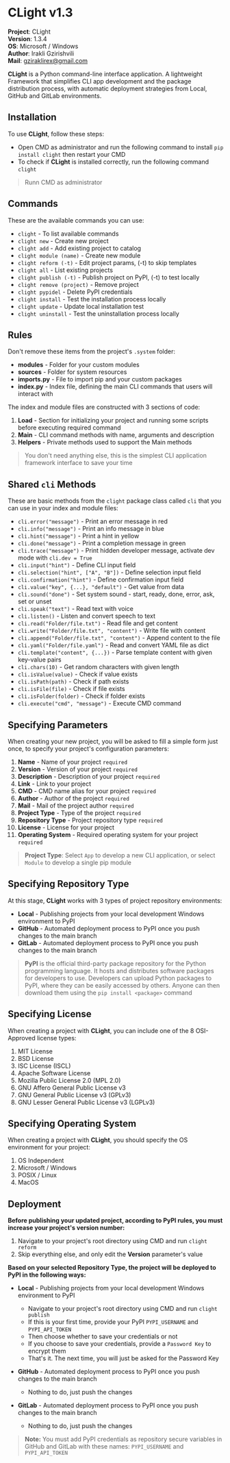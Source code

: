 # CLight v1.3

**Project**: CLight
<br>**Version**: 1.3.4
<br>**OS**: Microsoft / Windows
<br>**Author**: Irakli Gzirishvili
<br>**Mail**: gziraklirex@gmail.com

**CLight** is a Python command-line interface application. A lightweight Framework that simplifies CLI app development and the package distribution process, with automatic deployment strategies from Local, GitHub and GitLab environments.

## Installation

To use **CLight**, follow these steps:

- Open CMD as administrator and run the following command to install `pip install clight` then restart your CMD
- To check if **CLight** is installed correctly, run the following command `clight`

> Runn CMD as administrator

## Commands

These are the available commands you can use:

- `clight` - To list available commands
- `clight new` - Create new project
- `clight add` - Add existing project to catalog
- `clight module (name)` - Create new module
- `clight reform (-t)` - Edit project params, (-t) to skip templates
- `clight all` - List existing projects
- `clight publish (-t)` - Publish project on PyPI, (-t) to test locally
- `clight remove (project)` - Remove project
- `clight pypidel` - Delete PyPI credentials
- `clight install` - Test the installation process locally
- `clight update` - Update local installation test
- `clight uninstall` - Test the uninstallation process locally

## Rules

Don't remove these items from the project's `.system` folder:

- **modules** - Folder for your custom modules
- **sources** - Folder for system resources
- **imports.py** - File to import pip and your custom packages
- **index.py** - Index file, defining the main CLI commands that users will interact with

The index and module files are constructed with 3 sections of code:

1. **Load** - Section for initializing your project and running some scripts before executing required command
2. **Main** - CLI command methods with name, arguments and description
3. **Helpers** - Private methods used to support the Main methods

> You don't need anything else, this is the simplest CLI application framework interface to save your time

## Shared `cli` Methods

These are basic methods from the `clight` package class called `cli` that you can use in your index and module files:

- `cli.error("message")` - Print an error message in red
- `cli.info("message")` - Print an info message in blue
- `cli.hint("message")` - Print a hint in yellow
- `cli.done("message")` - Print a completion message in green
- `cli.trace("message")` - Print hidden developer message, activate dev mode with `cli.dev = True`
- `cli.input("hint")` - Define CLI input field
- `cli.selection("hint", ["A", "B"])` - Define selection input field
- `cli.confirmation("hint")` - Define confirmation input field
- `cli.value("key", {...}, "default")` - Get value from data
- `cli.sound("done")` - Set system sound - start, ready, done, error, ask, set or unset
- `cli.speak("text")` - Read text with voice
- `cli.listen()` - Listen and convert speech to text
- `cli.read("Folder/file.txt")` - Read file and get content
- `cli.write("Folder/file.txt", "content")` - Write file with content
- `cli.append("Folder/file.txt", "content")` - Append content to the file 
- `cli.yaml("Folder/file.yaml")` - Read and convert YAML file as dict
- `cli.template("content", {...})` - Parse template content with given key-value pairs
- `cli.chars(10)` - Get random characters with given length
- `cli.isValue(value)` - Check if value exists
- `cli.isPath(path)` - Check if path exists
- `cli.isFile(file)` - Check if file exists
- `cli.isFolder(folder)` - Check if folder exists
- `cli.execute("cmd", "message")` - Execute CMD command

## Specifying Parameters

When creating your new project, you will be asked to fill a simple form just once, to specify your project's configuration parameters:

1. **Name** - Name of your project `required`
2. **Version** - Version of your project `required`
3. **Description** - Description of your project `required`
4. **Link** - Link to your project
5. **CMD** - CMD name alias for your project `required`
6. **Author** - Author of the project `required`
7. **Mail** - Mail of the project author `required`
8. **Project Type** - Type of the project `required`
9. **Repository Type** - Project repository type `required`
10. **License** - License for your project
11. **Operating System** - Required operating system for your project `required`

> **Project Type**: Select `App` to develop a new CLI application, or select `Module` to develop a single pip module

## Specifying Repository Type

At this stage, **CLight** works with 3 types of project repository environments:

- **Local** - Publishing projects from your local development Windows environment to PyPI
- **GitHub** - Automated deployment process to PyPI once you push changes to the main branch
- **GitLab** - Automated deployment process to PyPI once you push changes to the main branch

> **PyPI** is the official third-party package repository for the Python programming language. It hosts and distributes software packages for developers to use. Developers can upload Python packages to PyPI, where they can be easily accessed by others. Anyone can then download them using the `pip install <package>` command

## Specifying License

When creating a project with **CLight**, you can include one of the 8 OSI-Approved license types:

1. MIT License
2. BSD License
3. ISC License (ISCL)
4. Apache Software License
5. Mozilla Public License 2.0 (MPL 2.0)
6. GNU Affero General Public License v3
7. GNU General Public License v3 (GPLv3)
8. GNU Lesser General Public License v3 (LGPLv3)

## Specifying Operating System

When creating a project with **CLight**, you should specify the OS environment for your project:

1. OS Independent
1. Microsoft / Windows
1. POSIX / Linux
1. MacOS

## Deployment

**Before publishing your updated project, according to PyPI rules, you must increase your project's version number:**

1. Navigate to your project's root directory using CMD and run `clight reform`
1. Skip everything else, and only edit the **Version** parameter's value

**Based on your selected Repository Type, the project will be deployed to PyPI in the following ways:**

- **Local** - Publishing projects from your local development Windows environment to PyPI

    - Navigate to your project's root directory using CMD and run `clight publish`
    - If this is your first time, provide your PyPI `PYPI_USERNAME` and `PYPI_API_TOKEN`
    - Then choose whether to save your credentials or not
    - If you choose to save your credentials, provide a `Password Key` to encrypt them
    - That's it. The next time, you will just be asked for the Password Key

- **GitHub** - Automated deployment process to PyPI once you push changes to the main branch

    - Nothing to do, just push the changes

- **GitLab** - Automated deployment process to PyPI once you push changes to the main branch

    - Nothing to do, just push the changes

> **Note:** You must add PyPI credentials as repository secure variables in GitHub and GitLab with these names: `PYPI_USERNAME` and `PYPI_API_TOKEN`
